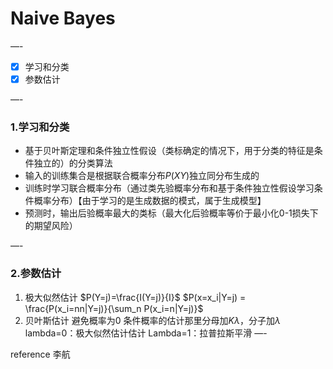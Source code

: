 # Naive Bayes
—-

- [X] 学习和分类
- [X] 参数估计

—-

### 1.学习和分类
- 基于贝叶斯定理和条件独立性假设（类标确定的情况下，用于分类的特征是条件独立的）的分类算法
- 输入的训练集合是根据联合概率分布$P(XY)$独立同分布生成的
- 训练时学习联合概率分布（通过类先验概率分布和基于条件独立性假设学习条件概率分布）【由于学习的是生成数据的模式，属于生成模型】
- 预测时，输出后验概率最大的类标（最大化后验概率等价于最小化0-1损失下的期望风险）

—-
### 2.参数估计
1. 极大似然估计
$P(Y=j)=\frac{I(Y=j)}{I}$
$P(x=x_i|Y=j) = \frac{P(x_i=nn|Y=j)}{\sum_n P(x_i=n|Y=j)}$
2. 贝叶斯估计
避免概率为0
条件概率的估计那里分母加$K\lambda$，分子加$\lambda$
lambda=0：极大似然估计估计
Lambda=1：拉普拉斯平滑
—-

reference 李航
